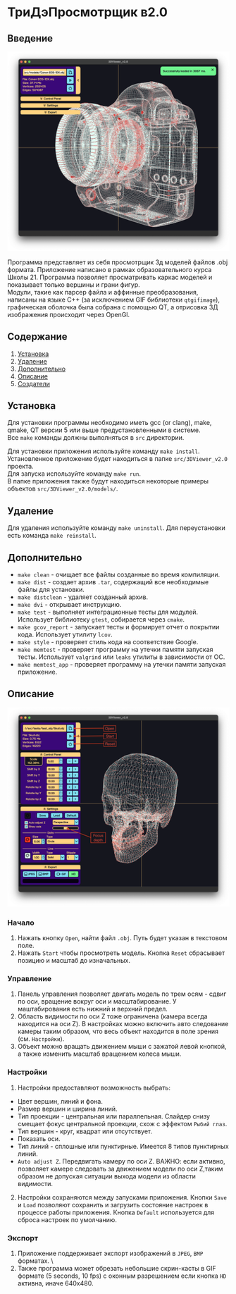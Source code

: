 # ТриДэПросмотрщик в2.0

## Введение

![Preview](./misc/images/Preview.png "Preview")

Программа представляет из себя просмотрщик 3д моделей файлов .obj формата. Приложение написано в рамках образовательного курса Школы 21. Программа позволяет просматривать каркас моделей и показывает только вершины и грани фигур. \
Модули, такие как парсер файла и аффинные преобразования, написаны на языке C++ (за исключением GIF библиотеки `qtgifimage`), графическая оболочка была собрана с помощью QT, а отрисовка 3Д изображения происходит через OpenGl.

## Содержание

1. [Установка](#установка)
2. [Удаление](#удаление)
3. [Дополнительно](#дополнительно)
4. [Описание](#описание)
5. [Создатели](#создатели)

## Установка

Для установки программы необходимо иметь gcc (or clang), make, qmake, QT версии 5 или выше предустановленными в системе. \
Все `make` команды должны выполняться в `src` директории.

Для установки приложения используйте команду `make install`. \
Установленное приложение будет находиться в папке `src/3DViewer_v2.0` проекта. \
Для запуска используйте команду `make run`. \
В папке приложения также будут находиться некоторые примеры объектов `src/3DViewer_v2.0/models/`.

## Удаление

Для удаления используйте команду `make uninstall`.
Для переустановки есть команда `make reinstall`.

## Дополнительно

- `make clean` - очищает все файлы созданные во время компиляции.
- `make dist` - создает архив `.tar`, содержащий все необходимые файлы для установки.
- `make distclean` - удаляет созданный архив.
- `make dvi` - открывает инструкцию.
- `make test` - выполняет интеграционные тесты для модулей. Использует библиотеку `gtest`, собирается через `cmake`.
- `make gcov_report` - запускает тесты и формирует отчет о покрытии кода. Использует утилиту `lcov`.
- `make style` - проверяет стиль кода на соответствие Google.
- `make memtest` - проверяет программу на утечки памяти запуская тесты. Использует `valgrind` или `leaks` утилиты в зависимости от ОС.
- `make memtest_app` - проверяет программу на утечки памяти запуская приложение.

## Описание

![Пример](./misc/images/3DViewer_v2.0.png "Пример")

### Начало

1. Нажать кнопку `Open`, найти файл `.obj`. Путь будет указан в текстовом поле.
2. Нажать `Start` чтобы просмотреть модель. Кнопка `Reset` сбрасывает позицию и масштаб до изначальных.

### Управление

1. Панель управления позволяет двигать модель по трем осям - сдвиг по оси, вращение вокруг оси и масштабирование. У маштабирования есть нижний и верхний предел.
2. Область видимости по оси Z тоже ограничена (камера всегда находится на оси Z). В настройках можно включить авто следование камеры таким образом, что весь объект находится в поле зрения (см. `Настройки`).
3. Объект можно вращать движением мыши с зажатой левой кнопкой, а также изменить масштаб вращением колеса мыши.

### Настройки

1. Настройки предоставляют возможность выбрать:

- Цвет вершин, линий и фона.
- Размер вершин и ширина линий.
- Тип проекции - центральная или параллельная. Слайдер снизу смещает фокус центральной проекции, схож с эффектом `Рыбий глаз`.
- Тип вершин - круг, квадрат или отсутствует.
- Показать оси.
- Тип линий - сплошные или пунктирные. Имеется 8 типов пунктирных линий.
- `Auto adjust Z`. Передвигать камеру по оси Z. ВАЖНО: если активно, позволяет камере следовать за движением модели по оси Z,таким образом не допуская ситуации выхода модели из области видимости.

2. Настройки сохраняются между запусками приложения. Кнопки `Save` и `Load` позволяют сохранить и загрузить состояние настроек в процессе работы приложения. Кнопка `Default` используется для сброса настроек по умолчанию.

### Экспорт

1. Приложение поддерживает экспорт изображений в `JPEG`, `BMP` форматах. \
2. Также программа может обрезать небольшие скрин-касты в GIF формате (5 seconds, 10 fps) с оконным разрешением если кнопка `HD` активна, иначе 640x480.